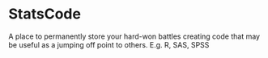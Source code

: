 # StatsCode
A place to permanently store your hard-won battles creating code that may be useful as a jumping off point to others.
E.g. R, SAS, SPSS
